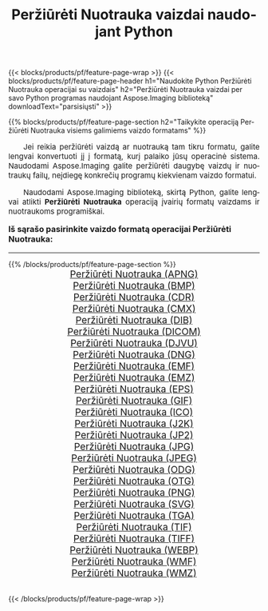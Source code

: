 ﻿---
title: Peržiūrėti Nuotrauka vaizdai naudojant Python 
weight: 3920
url: /lt/python-net/viewer/ 
lang: lt
langdirlevel: 2
locales: zh-hans,ja,it,ru,de,es,fr,nl,id,lt,pl,pt,vi,tr,ko,zh-hant,ar,hi,th,sv,cs,uk,he
description: Aspose.Imaging bibliotekos taikymas Peržiūrėti Nuotrauka vaizdams ir nuotraukoms naudojant savo Python programas ir serverio API.
---

{{< blocks/products/pf/feature-page-wrap >}}
{{< blocks/products/pf/feature-page-header h1="Naudokite Python Peržiūrėti Nuotrauka operacijai su vaizdais" h2="Peržiūrėti Nuotrauka vaizdai per savo Python programas naudojant Aspose.Imaging biblioteką" downloadText="parsisiųsti" >}}


{{% blocks/products/pf/feature-page-section  h2="Taikykite operaciją Peržiūrėti Nuotrauka visiems galimiems vaizdo formatams" %}}
<p align="justify" style="text-indent:2em;font-size:15px;">
Jei reikia peržiūrėti vaizdą ar nuotrauką tam tikru formatu, galite lengvai konvertuoti jį į formatą, kurį palaiko jūsų operacinė sistema. Naudodami Aspose.Imaging galite peržiūrėti daugybę vaizdų ir nuotraukų failų, neįdiegę konkrečių programų kiekvienam vaizdo formatui.
</p>
<p align="justify" style="text-indent:2em;font-size:15px;">
Naudodami Aspose.Imaging biblioteką, skirtą Python, galite lengvai atlikti <b>Peržiūrėti Nuotrauka</b> operaciją įvairių formatų vaizdams ir nuotraukoms programiškai.
</p>
<h3 style="margin-top:16px;">
Iš sąrašo pasirinkite vaizdo formatą operacijai Peržiūrėti Nuotrauka:
</h3>
<hr/>
{{% /blocks/products/pf/feature-page-section %}}
<div class="container-fluid productfamilypage bg-gray">
    <div class="convertypes bg-gray agp-content section">
        <div class="container">
		<div class="row other-converters" style="gap: 10px;font-size: 19px;text-align:center;">
		    <div class='col-md-3 other-converter remove-lp remove-rp'><a href="/imaging/lt/python-net/viewer/apng/" style="padding:15px;">Peržiūrėti Nuotrauka (APNG)</a></div><div class='col-md-3 other-converter remove-lp remove-rp'><a href="/imaging/lt/python-net/viewer/bmp/" style="padding:15px;">Peržiūrėti Nuotrauka (BMP)</a></div><div class='col-md-3 other-converter remove-lp remove-rp'><a href="/imaging/lt/python-net/viewer/cdr/" style="padding:15px;">Peržiūrėti Nuotrauka (CDR)</a></div><div class='col-md-3 other-converter remove-lp remove-rp'><a href="/imaging/lt/python-net/viewer/cmx/" style="padding:15px;">Peržiūrėti Nuotrauka (CMX)</a></div><div class='col-md-3 other-converter remove-lp remove-rp'><a href="/imaging/lt/python-net/viewer/dib/" style="padding:15px;">Peržiūrėti Nuotrauka (DIB)</a></div><div class='col-md-3 other-converter remove-lp remove-rp'><a href="/imaging/lt/python-net/viewer/dicom/" style="padding:15px;">Peržiūrėti Nuotrauka (DICOM)</a></div><div class='col-md-3 other-converter remove-lp remove-rp'><a href="/imaging/lt/python-net/viewer/djvu/" style="padding:15px;">Peržiūrėti Nuotrauka (DJVU)</a></div><div class='col-md-3 other-converter remove-lp remove-rp'><a href="/imaging/lt/python-net/viewer/dng/" style="padding:15px;">Peržiūrėti Nuotrauka (DNG)</a></div><div class='col-md-3 other-converter remove-lp remove-rp'><a href="/imaging/lt/python-net/viewer/emf/" style="padding:15px;">Peržiūrėti Nuotrauka (EMF)</a></div><div class='col-md-3 other-converter remove-lp remove-rp'><a href="/imaging/lt/python-net/viewer/emz/" style="padding:15px;">Peržiūrėti Nuotrauka (EMZ)</a></div><div class='col-md-3 other-converter remove-lp remove-rp'><a href="/imaging/lt/python-net/viewer/eps/" style="padding:15px;">Peržiūrėti Nuotrauka (EPS)</a></div><div class='col-md-3 other-converter remove-lp remove-rp'><a href="/imaging/lt/python-net/viewer/gif/" style="padding:15px;">Peržiūrėti Nuotrauka (GIF)</a></div><div class='col-md-3 other-converter remove-lp remove-rp'><a href="/imaging/lt/python-net/viewer/ico/" style="padding:15px;">Peržiūrėti Nuotrauka (ICO)</a></div><div class='col-md-3 other-converter remove-lp remove-rp'><a href="/imaging/lt/python-net/viewer/j2k/" style="padding:15px;">Peržiūrėti Nuotrauka (J2K)</a></div><div class='col-md-3 other-converter remove-lp remove-rp'><a href="/imaging/lt/python-net/viewer/jp2/" style="padding:15px;">Peržiūrėti Nuotrauka (JP2)</a></div><div class='col-md-3 other-converter remove-lp remove-rp'><a href="/imaging/lt/python-net/viewer/jpg/" style="padding:15px;">Peržiūrėti Nuotrauka (JPG)</a></div><div class='col-md-3 other-converter remove-lp remove-rp'><a href="/imaging/lt/python-net/viewer/jpeg/" style="padding:15px;">Peržiūrėti Nuotrauka (JPEG)</a></div><div class='col-md-3 other-converter remove-lp remove-rp'><a href="/imaging/lt/python-net/viewer/odg/" style="padding:15px;">Peržiūrėti Nuotrauka (ODG)</a></div><div class='col-md-3 other-converter remove-lp remove-rp'><a href="/imaging/lt/python-net/viewer/otg/" style="padding:15px;">Peržiūrėti Nuotrauka (OTG)</a></div><div class='col-md-3 other-converter remove-lp remove-rp'><a href="/imaging/lt/python-net/viewer/png/" style="padding:15px;">Peržiūrėti Nuotrauka (PNG)</a></div><div class='col-md-3 other-converter remove-lp remove-rp'><a href="/imaging/lt/python-net/viewer/svg/" style="padding:15px;">Peržiūrėti Nuotrauka (SVG)</a></div><div class='col-md-3 other-converter remove-lp remove-rp'><a href="/imaging/lt/python-net/viewer/tga/" style="padding:15px;">Peržiūrėti Nuotrauka (TGA)</a></div><div class='col-md-3 other-converter remove-lp remove-rp'><a href="/imaging/lt/python-net/viewer/tif/" style="padding:15px;">Peržiūrėti Nuotrauka (TIF)</a></div><div class='col-md-3 other-converter remove-lp remove-rp'><a href="/imaging/lt/python-net/viewer/tiff/" style="padding:15px;">Peržiūrėti Nuotrauka (TIFF)</a></div><div class='col-md-3 other-converter remove-lp remove-rp'><a href="/imaging/lt/python-net/viewer/webp/" style="padding:15px;">Peržiūrėti Nuotrauka (WEBP)</a></div><div class='col-md-3 other-converter remove-lp remove-rp'><a href="/imaging/lt/python-net/viewer/wmf/" style="padding:15px;">Peržiūrėti Nuotrauka (WMF)</a></div><div class='col-md-3 other-converter remove-lp remove-rp'><a href="/imaging/lt/python-net/viewer/wmz/" style="padding:15px;">Peržiūrėti Nuotrauka (WMZ)</a></div>
                </div>
        </div>
    </div>
</div>
<br/>

{{< /blocks/products/pf/feature-page-wrap >}}
